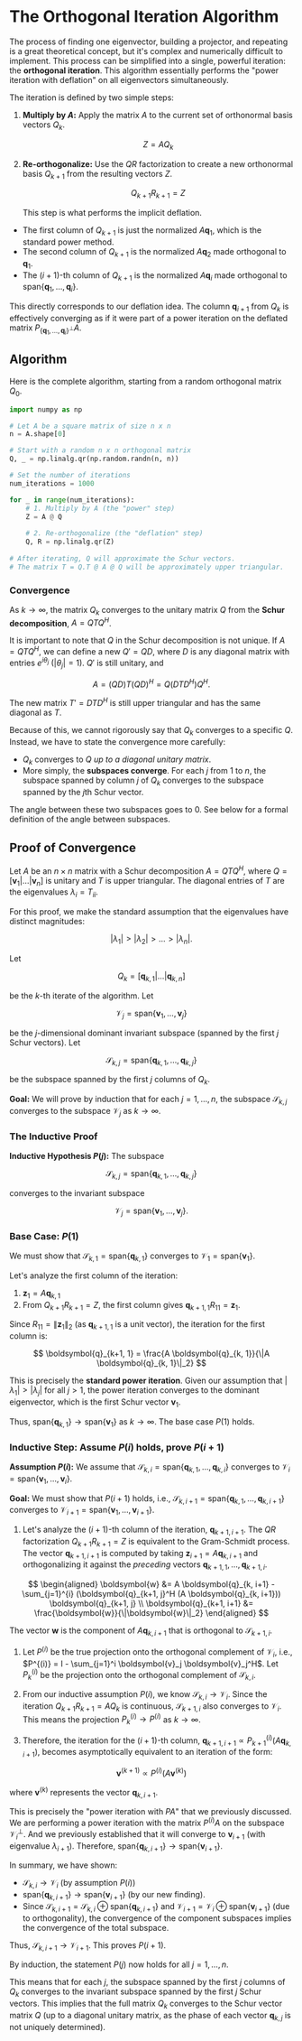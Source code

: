 # The Orthogonal Iteration Algorithm

The process of finding one eigenvector, building a projector, and repeating is a great theoretical concept, but it's complex and numerically difficult to implement. This process can be simplified into a single, powerful iteration: the **orthogonal iteration**. This algorithm essentially performs the "power iteration with deflation" on all eigenvectors simultaneously.

The iteration is defined by two simple steps:

1.  **Multiply by $A$:** Apply the matrix $A$ to the current set of orthonormal basis vectors $Q_k$.

    $$
    Z = A Q_k
    $$

2.  **Re-orthogonalize:** Use the $QR$ factorization to create a new orthonormal basis $Q_{k+1}$ from the resulting vectors $Z$.

    $$
    Q_{k+1} R_{k+1} = Z
    $$

    This step is what performs the implicit deflation.

  * The first column of $Q_{k+1}$ is just the normalized $A \boldsymbol{q}_1$, which is the standard power method.
  * The second column of $Q_{k+1}$ is the normalized $A \boldsymbol{q}_2$ made orthogonal to $\boldsymbol{q}_1$.
  * The $(i+1)$-th column of $Q_{k+1}$ is the normalized $A \boldsymbol{q}_i$ made orthogonal to $\text{span}\{\boldsymbol{q}_1, \dots, \boldsymbol{q}_i\}$.

This directly corresponds to our deflation idea. The column $\boldsymbol{q}_{i+1}$ from $Q_k$ is effectively converging as if it were part of a power iteration on the deflated matrix $P_{ \{\boldsymbol{q}_1, \dots, \boldsymbol{q}_i\}^\perp } A$.

## Algorithm

Here is the complete algorithm, starting from a random orthogonal matrix $Q_0$.

```python
import numpy as np

# Let A be a square matrix of size n x n
n = A.shape[0]

# Start with a random n x n orthogonal matrix
Q, _ = np.linalg.qr(np.random.randn(n, n))

# Set the number of iterations
num_iterations = 1000 

for _ in range(num_iterations):
    # 1. Multiply by A (the "power" step)
    Z = A @ Q
    
    # 2. Re-orthogonalize (the "deflation" step)
    Q, R = np.linalg.qr(Z)
    
# After iterating, Q will approximate the Schur vectors.
# The matrix T = Q.T @ A @ Q will be approximately upper triangular.
```

### Convergence

As $k \to \infty$, the matrix $Q_k$ converges to the unitary matrix $Q$ from the **Schur decomposition**, $A = Q T Q^H$.

It is important to note that $Q$ in the Schur decomposition is not unique. If $A = Q T Q^H$, we can define a new $Q' = Q D$, where $D$ is any diagonal matrix with entries $e^{i \theta_j}$ ($|\theta_j|=1$). $Q'$ is still unitary, and 

$$
A = (QD) T (QD)^H = Q (DTD^H) Q^H.
$$ 

The new matrix $T' = DTD^H$ is still upper triangular and has the same diagonal as $T$.

Because of this, we cannot rigorously say that $Q_k$ converges to a specific $Q$. Instead, we have to state the convergence more carefully:

* $Q_k$ converges to $Q$ *up to a diagonal unitary matrix*.
* More simply, the **subspaces converge**. For each $j$ from $1$ to $n$, the subspace spanned by column $j$ of $Q_k$ converges to the subspace spanned by the $j$th Schur vector.

The angle between these two subspaces goes to 0. See below for a formal definition of the angle between subspaces.

## Proof of Convergence

Let $A$ be an $n \times n$ matrix with a Schur decomposition $A = Q T Q^H$, where $Q = [\boldsymbol{v}_1 | \dots | \boldsymbol{v}_n]$ is unitary and $T$ is upper triangular. The diagonal entries of $T$ are the eigenvalues $\lambda_i = T_{ii}$.

For this proof, we make the standard assumption that the eigenvalues have distinct magnitudes:

$$
|\lambda_1| > |\lambda_2| > \dots > |\lambda_n|. 
$$

Let 

$$
Q_k = [\boldsymbol{q}_{k,1} | \dots | \boldsymbol{q}_{k,n}]
$$

be the $k$-th iterate of the algorithm. Let 

$$
\mathcal{V}_j = \text{span}\{\boldsymbol{v}_1, \dots, \boldsymbol{v}_j\}
$$

be the $j$-dimensional dominant invariant subspace (spanned by the first $j$ Schur vectors). Let 

$$
\mathcal{S}_{k,j} = \text{span}\{\boldsymbol{q}_{k,1}, \dots, \boldsymbol{q}_{k,j}\}
$$

be the subspace spanned by the first $j$ columns of $Q_k$.  

**Goal:** We will prove by induction that for each $j = 1, \dots, n$, the subspace $\mathcal{S}_{k,j}$ converges to the subspace $\mathcal{V}_j$ as $k \to \infty$.

### The Inductive Proof

**Inductive Hypothesis $P(j)$:** The subspace 

$$
\mathcal{S}_{k,j} = \text{span}\{\boldsymbol{q}_{k,1}, \dots, \boldsymbol{q}_{k,j}\}
$$ 

converges to the invariant subspace 

$$
\mathcal{V}_j = \text{span}\{\boldsymbol{v}_1, \dots, \boldsymbol{v}_j\}.
$$

### Base Case: $P(1)$

We must show that $\mathcal{S}_{k,1} = \text{span}\{\boldsymbol{q}_{k,1}\}$ converges to $\mathcal{V}_1 = \text{span}\{\boldsymbol{v}_1\}$.

Let's analyze the first column of the iteration:

1.  $\boldsymbol{z}_1 = A \boldsymbol{q}_{k,1}$
2.  From $Q_{k+1} R_{k+1} = Z$, the first column gives $\boldsymbol{q}_{k+1,1} R_{11} = \boldsymbol{z}_1$.

Since $R_{11} = \|\boldsymbol{z}_1\|_2$ (as $\boldsymbol{q}_{k+1,1}$ is a unit vector), the iteration for the first column is:

$$
\boldsymbol{q}_{k+1, 1} = \frac{A \boldsymbol{q}_{k, 1}}{\|A \boldsymbol{q}_{k, 1}\|_2}
$$

This is precisely the **standard power iteration**. Given our assumption that $|\lambda_1| > |\lambda_j|$ for all $j > 1$, the power iteration converges to the dominant eigenvector, which is the first Schur vector $\boldsymbol{v}_1$.

Thus, $\text{span}\{\boldsymbol{q}_{k,1}\} \to \text{span}\{\boldsymbol{v}_1\}$ as $k \to \infty$. The base case $P(1)$ holds.

### Inductive Step: Assume $P(i)$ holds, prove $P(i+1)$

**Assumption $P(i)$:** We assume that $\mathcal{S}_{k,i} = \text{span}\{\boldsymbol{q}_{k,1}, \dots, \boldsymbol{q}_{k,i}\}$ converges to $\mathcal{V}_i = \text{span}\{\boldsymbol{v}_1, \dots, \boldsymbol{v}_i\}$.

**Goal:** We must show that $P(i+1)$ holds, i.e., $\mathcal{S}_{k,i+1} = \text{span}\{\boldsymbol{q}_{k,1}, \dots, \boldsymbol{q}_{k,i+1}\}$ converges to $\mathcal{V}_{i+1} = \text{span}\{\boldsymbol{v}_1, \dots, \boldsymbol{v}_{i+1}\}$.

1. Let's analyze the $(i+1)$-th column of the iteration, $\boldsymbol{q}_{k+1, i+1}$. The $QR$ factorization $Q_{k+1} R_{k+1} = Z$ is equivalent to the Gram-Schmidt process. The vector $\boldsymbol{q}_{k+1, i+1}$ is computed by taking $\boldsymbol{z}_{i+1} = A \boldsymbol{q}_{k, i+1}$ and orthogonalizing it against the *preceding* vectors $\boldsymbol{q}_{k+1, 1}, \dots, \boldsymbol{q}_{k+1, i}$.

$$
\begin{aligned}
\boldsymbol{w} &= A \boldsymbol{q}_{k, i+1} - \sum_{j=1}^{i} (\boldsymbol{q}_{k+1, j}^H (A \boldsymbol{q}_{k, i+1})) \boldsymbol{q}_{k+1, j} \\
\boldsymbol{q}_{k+1, i+1} &= \frac{\boldsymbol{w}}{\|\boldsymbol{w}\|_2}
\end{aligned}
$$

The vector $\boldsymbol{w}$ is the component of $A \boldsymbol{q}_{k, i+1}$ that is orthogonal to $\mathcal{S}_{k+1, i}$.

1. Let $P^{(i)}$ be the true projection onto the orthogonal complement of $\mathcal{V}_i$, i.e., $P^{(i)} = I - \sum_{j=1}^i \boldsymbol{v}_j \boldsymbol{v}_j^H$. Let $P_k^{(i)}$ be the projection onto the orthogonal complement of $\mathcal{S}_{k,i}$.

2. From our inductive assumption $P(i)$, we know $\mathcal{S}_{k,i} \to \mathcal{V}_i$. Since the iteration $Q_{k+1} R_{k+1} = A Q_k$ is continuous, $\mathcal{S}_{k+1, i}$ also converges to $\mathcal{V}_i$. This means the projection $P_k^{(i)} \to P^{(i)}$ as $k \to \infty$.

3. Therefore, the iteration for the $(i+1)$-th column, $\boldsymbol{q}_{k+1, i+1} \propto P_{k+1}^{(i)} (A \boldsymbol{q}_{k, i+1})$, becomes asymptotically equivalent to an iteration of the form:

$$
\boldsymbol{v}^{(k+1)} \propto P^{(i)} (A \boldsymbol{v}^{(k)})
$$

where $\boldsymbol{v}^{(k)}$ represents the vector $\boldsymbol{q}_{k, i+1}$.

This is precisely the "power iteration with $PA$" that we previously discussed. We are performing a power iteration with the matrix $P^{(i)} A$ on the subspace $\mathcal{V}_i^\perp$. And we previously established that it will converge to $\boldsymbol{v}_{i+1}$ (with eigenvalue $\lambda_{i+1}$). Therefore, $\text{span}\{\boldsymbol{q}_{k, i+1}\} \to \text{span}\{\boldsymbol{v}_{i+1}\}$.

In summary, we have shown:

* $\mathcal{S}_{k,i} \to \mathcal{V}_i$ (by assumption $P(i)$)
* $\text{span}\{\boldsymbol{q}_{k, i+1}\} \to \text{span}\{\boldsymbol{v}_{i+1}\}$ (by our new finding).
* Since $\mathcal{S}_{k,i+1} = \mathcal{S}_{k,i} \oplus \text{span}\{\boldsymbol{q}_{k,i+1}\}$ and $\mathcal{V}_{i+1} = \mathcal{V}_i \oplus \text{span}\{\boldsymbol{v}_{i+1}\}$ (due to orthogonality), the convergence of the component subspaces implies the convergence of the total subspace.

Thus, $\mathcal{S}_{k,i+1} \to \mathcal{V}_{i+1}$. This proves $P(i+1)$.

By induction, the statement $P(j)$ now holds for all $j=1, \dots, n$.

This means that for each $j$, the subspace spanned by the first $j$ columns of $Q_k$ converges to the invariant subspace spanned by the first $j$ Schur vectors. This implies that the full matrix $Q_k$ converges to the Schur vector matrix $Q$ (up to a diagonal unitary matrix, as the phase of each vector $\boldsymbol{q}_{k,j}$ is not uniquely determined).